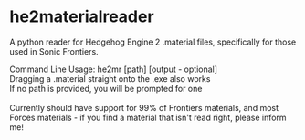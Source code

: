 # he2materialreader
A python reader for Hedgehog Engine 2 .material files, specifically for those used in Sonic Frontiers.

Command Line Usage: he2mr [path] [output - optional]\
Dragging a .material straight onto the .exe also works\
If no path is provided, you will be prompted for one\
\
Currently should have support for 99% of Frontiers materials, and most Forces materials - if you find a material that isn't read right, please inform me!
